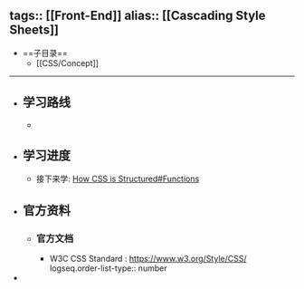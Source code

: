 tags:: [[Front-End]]
alias:: [[Cascading Style Sheets]]
---

- ==子目录==
	- [[CSS/Concept]]
- ---
- ## 学习路线
	-
- ## 学习进度
	- 接下来学: [How CSS is Structured#Functions](https://developer.mozilla.org/en-US/docs/Learn/CSS/First_steps/How_CSS_is_structured#functions)
- ## 官方资料
	- ### 官方文档
		- W3C CSS Standard : https://www.w3.org/Style/CSS/
		  logseq.order-list-type:: number
-